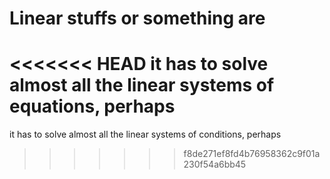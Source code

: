 # Linear stuffs or something are
<<<<<<< HEAD
it has to solve almost all the linear systems of equations, perhaps
=======
it has to solve almost all the linear systems of conditions, perhaps
>>>>>>> f8de271ef8fd4b76958362c9f01a230f54a6bb45
